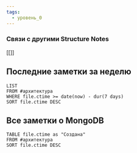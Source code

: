 ```yaml
---
tags:
  - уровень_0
---
```

### Связи с другими Structure Notes

[[]]

## Последние заметки за неделю

```dataview
LIST
FROM #архитектура  
WHERE file.ctime >= date(now) - dur(7 days)
SORT file.ctime DESC
```

## Все заметки о MongoDB

```dataview
TABLE file.ctime as "Создана"
FROM #архитектура 
SORT file.ctime DESC
```
